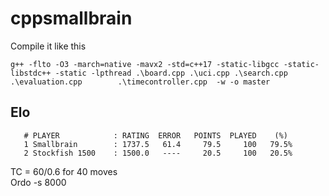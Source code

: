 # cppsmallbrain

Compile it like this 

    g++ -flto -O3 -march=native -mavx2 -std=c++17 -static-libgcc -static-libstdc++ -static -lpthread .\board.cpp .\uci.cpp .\search.cpp .\evaluation.cpp        .\timecontroller.cpp  -w -o master

## Elo 
       # PLAYER            : RATING  ERROR   POINTS  PLAYED    (%)
       1 Smallbrain        : 1737.5   61.4     79.5     100   79.5%
       2 Stockfish 1500    : 1500.0   ----     20.5     100   20.5%
TC = 60/0.6 for 40 moves <br>
Ordo -s 8000
